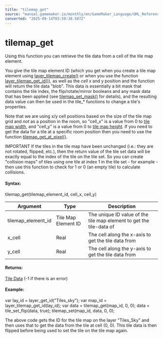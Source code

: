 ```yaml
---
title: "tilemap_get"
source: "manual.gamemaker.io/monthly/en/GameMaker_Language/GML_Reference/Asset_Management/Rooms/Tile_Map_Layers/tilemap_get.htm"
converted: "2025-09-14T03:59:38.507Z"
---
```


# tilemap\_get

Using this function you can retrieve the tile data from a cell of the tile map element.

You give the tile map element ID (which you get when you create a tile map element using [layer\_tilemap\_create()](layer_tilemap_create.md) or when you use the function [layer\_tilemap\_get\_id()](layer_tilemap_get_id.md)), as well as the _cell_ x and y position and the function will return the tile data "blob". This data is essentially a bit mask that contains the tile index, the flip/rotate/mirror booleans and any mask data that has been applied (see [tilemap\_set\_mask()](tilemap_set_mask.md) for details), and the resulting data value can then be used in the tile\_\* functions to change a tile's properties.

Note that we are using x/y cell positions based on the size of the tile map grid and _not_ as a position in the room, so "cell\_x" is a value from 0 to [tile map width](tilemap_get_width.md), and "cell\_y" is a value from 0 to [tile map height](tilemap_get_height.md). If you need to get the data for a tile at a specific room position then you need to use the function [tilemap\_get\_at\_pixel()](tilemap_get_at_pixel.md).

IMPORTANT If the tiles in the tile map have been unchanged (i.e.: they are not rotated, flipped, etc.), then the return value of the tile set data will be exactly equal to the index of the tile on the tile set. So you can create "collision maps" of tiles using one tile at index 1 in the tile set - for example - then use this function to check for 1 or 0 (an empty tile) to calculate collisions.

#### Syntax:

tilemap\_get(tilemap\_element\_id, cell\_x, cell\_y)

| Argument | Type | Description |
| --- | --- | --- |
| tilemap_element_id | Tile Map Element ID | The unique ID value of the tile map element to get the tile-data of |
| x_cell | Real | The cell along the x-axis to get the tile data from |
| y_cell | Real | The cell along the y-axis to get the tile data from |

#### Returns:

[Tile Data](tilemap_get.md) (-1 if there is an error)

#### Example:

var lay\_id = layer\_get\_id("Tiles\_sky");
var map\_id = layer\_tilemap\_get\_id(lay\_id);
var data = tilemap\_get(map\_id, 0, 0);
data = tile\_set\_flip(data, true);
tilemap\_set(map\_id, data, 0, 0);

The above code gets the ID for the tile map on the layer "Tiles\_Sky" and then uses that to get the data from the tile at cell (0, 0). This tile data is then flipped before being used to set the tile on the tile map again.
